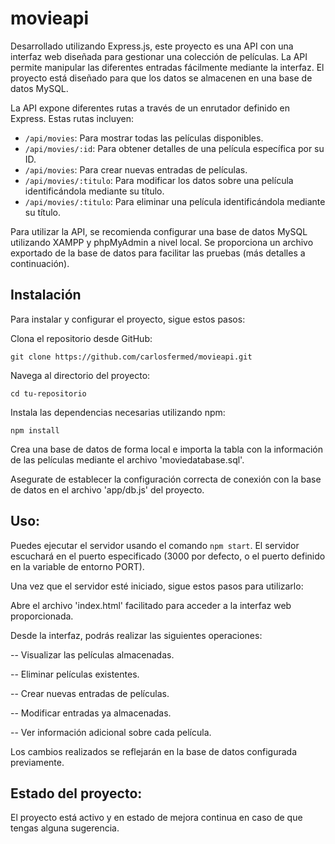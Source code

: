 # movieapi
Desarrollado utilizando Express.js, este proyecto es una API con una interfaz web diseñada para gestionar una colección de películas. La API permite manipular las diferentes entradas fácilmente mediante la interfaz. El proyecto está diseñado para que los datos se almacenen en una base de datos MySQL.

La API expone diferentes rutas a través de un enrutador definido en Express. Estas rutas incluyen:

- `/api/movies`: Para mostrar todas las películas disponibles.
- `/api/movies/:id`: Para obtener detalles de una película específica por su ID.
- `/api/movies`: Para crear nuevas entradas de películas.
- `/api/movies/:titulo`: Para modificar los datos sobre una película identificándola mediante su título.
- `/api/movies/:titulo`: Para eliminar una película identificándola mediante su título.
  
Para utilizar la API, se recomienda configurar una base de datos MySQL utilizando XAMPP y phpMyAdmin a nivel local. Se proporciona un archivo exportado de la base de datos para facilitar las pruebas (más detalles a continuación).

## Instalación
Para instalar y configurar el proyecto, sigue estos pasos:

Clona el repositorio desde GitHub:

`git clone https://github.com/carlosfermed/movieapi.git`

Navega al directorio del proyecto:

`cd tu-repositorio`

Instala las dependencias necesarias utilizando npm:

`npm install`

Crea una base de datos de forma local e importa la tabla con la información de las películas mediante el archivo 'moviedatabase.sql'.

Asegurate de establecer la configuración correcta de conexión con la base de datos en el archivo 'app/db.js' del proyecto.

## Uso:
Puedes ejecutar el servidor usando el comando `npm start`. El servidor escuchará en el puerto especificado (3000 por defecto, o el puerto definido en la variable de entorno PORT). 

Una vez que el servidor esté iniciado, sigue estos pasos para utilizarlo:

Abre el archivo 'index.html' facilitado para acceder a la interfaz web proporcionada.

Desde la interfaz, podrás realizar las siguientes operaciones:

-- Visualizar las películas almacenadas.

-- Eliminar películas existentes.

-- Crear nuevas entradas de películas.

-- Modificar entradas ya almacenadas.

-- Ver información adicional sobre cada película.

Los cambios realizados se reflejarán en la base de datos configurada previamente.

## Estado del proyecto:
El proyecto está activo y en estado de mejora continua en caso de que tengas alguna sugerencia.
